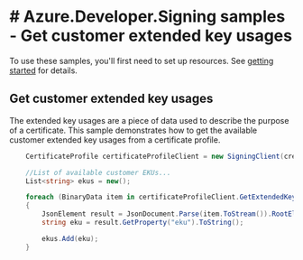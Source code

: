 # # Azure.Developer.Signing samples - Get customer extended key usages

To use these samples, you'll first need to set up resources. See [getting started](https://github.com/Azure/azure-sdk-for-net/blob/main/sdk/developer-signing/Azure.Developer.Signing/README.md#getting-started) for details.

## Get customer extended key usages

The extended key usages are a piece of data used to describe the purpose of a certificate. This sample demonstrates how to get the available customer extended key usages from a certificate profile.

```C# Snippet:Azure_Developer_Signing_GetExtendedKeyUsages
    CertificateProfile certificateProfileClient = new SigningClient(credential).GetCertificateProfileClient(region);

    //List of available customer EKUs...
    List<string> ekus = new();

    foreach (BinaryData item in certificateProfileClient.GetExtendedKeyUsages(accountName, profileName, null))
    {
        JsonElement result = JsonDocument.Parse(item.ToStream()).RootElement;
        string eku = result.GetProperty("eku").ToString();

        ekus.Add(eku);
    }
```
